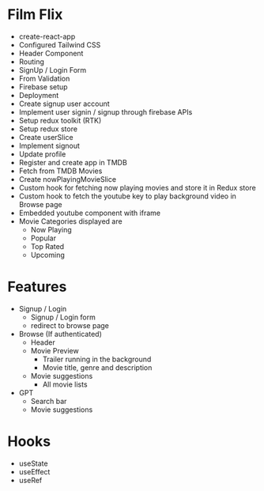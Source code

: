 # Film Flix

- create-react-app
- Configured Tailwind CSS
- Header Component
- Routing
- SignUp / Login Form
- From Validation
- Firebase setup
- Deployment
- Create signup user account
- Implement user signin / signup through firebase APIs
- Setup redux toolkit (RTK)
- Setup redux store
- Create userSlice
- Implement signout
- Update profile
- Register and create app in TMDB
- Fetch from TMDB Movies
- Create nowPlayingMovieSlice
- Custom hook for fetching now playing movies and store it in Redux store
- Custom hook to fetch the youtube key to play background video in Browse page
- Embedded youtube component with iframe
- Movie Categories displayed are
  - Now Playing
  - Popular
  - Top Rated
  - Upcoming

# Features

- Signup / Login
  - Signup / Login form
  - redirect to browse page
- Browse (If authenticated)
  - Header
  - Movie Preview
    - Trailer running in the background
    - Movie title, genre and description
  - Movie suggestions
    - All movie lists
- GPT
  - Search bar
  - Movie suggestions

# Hooks

- useState
- useEffect
- useRef
